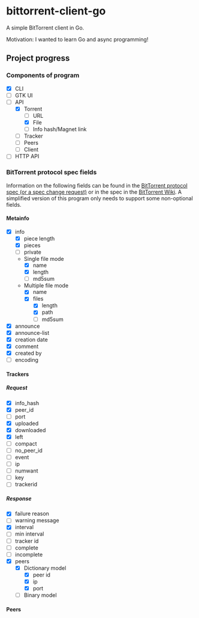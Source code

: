 # bittorrent-client-go
A simple BitTorrent client in Go.

Motivation: I wanted to learn Go and async programming!

## Project progress

### Components of program

- [x] CLI
- [ ] GTK UI
- [ ] API
    - [x] Torrent
        - [ ] URL
        - [x] File
        - [ ] Info hash/Magnet link
    - [ ] Tracker
    - [ ] Peers
    - [ ] Client
- [ ] HTTP API

### BitTorrent protocol spec fields
Information on the following fields can be found in the [BitTorrent protocol spec (or a spec change request)](https://www.bittorrent.org/beps/bep_0003.html) or in the spec in the [BitTorrent Wiki](https://wiki.theory.org/BitTorrentSpecification). A simplified version of this program only needs to support some non-optional fields.

#### Metainfo
- [x] info
    - [x] piece length
    - [x] pieces
    - [ ] private
    - Single file mode
        - [x] name
        - [x] length
        - [ ] md5sum
    - Multiple file mode
        - [x] name
        - [x] files
            - [x] length
            - [x] path
            - [ ] md5sum
- [x] announce
- [x] announce-list
- [x] creation date
- [x] comment
- [x] created by
- [ ] encoding

#### Trackers

##### Request
- [x] info_hash
- [x] peer_id
- [ ] port
- [x] uploaded
- [x] downloaded
- [x] left
- [ ] compact
- [ ] no_peer_id
- [ ] event
- [ ] ip
- [ ] numwant
- [ ] key
- [ ] trackerid

##### Response
- [x] failure reason
- [ ] warning message
- [x] interval
- [ ] min interval
- [ ] tracker id
- [ ] complete
- [ ] incomplete
- [x] peers
    - [x] Dictionary model
        - [x] peer id
        - [x] ip
        - [x] port
    - [ ] Binary model

#### Peers

